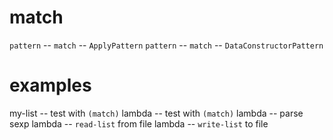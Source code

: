 # match

`pattern` -- `match` -- `ApplyPattern`
`pattern` -- `match` -- `DataConstructorPattern`

# examples

my-list -- test with `(match)`
lambda -- test with `(match)`
lambda -- parse sexp
lambda -- `read-list` from file
lambda -- `write-list` to file
